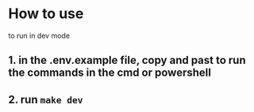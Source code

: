 # How to use

to run in dev mode

## 1. in the .env.example file, copy and past to run the commands in the cmd or powershell

## 2. run `make dev`
